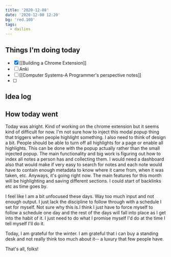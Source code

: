 ```yaml
---
title: '2020-12-08'
date: '2020-12-08 12:20'
bg: 'red.100'
tags:
  - dailies
---
```


## Things I'm doing today

- [x] [[Building a Chrome Extension]]
- [ ] Anki
- [ ] [[Computer Systems-A Programmer's perspective notes]]
- [ ]

## Idea log

## How today went

Today was alright. Kind of working on the chrome extension but it seems kind of difficult for now. I'm not sure how to inject this modal popup thing that triggers when people highlight something. I also need to think of design a bit. People should be able to turn off all highlights for a page or enable all highlights. This can be done with the popup actually rather than the small injected popup. The main functionality and big work is figuring out how to index all notes a person has and collecting them. I would need a dashboard also that would make if very easy to search for notes and each note would have to contain enough metadata to know where it came from, when it was taken, etc. Anyways, it's going right now. The main features for this month will be highlighting and saving different sections. I could start of backlinks etc as time goes by.

I feel like I am a bit unfocused these days. Way too much input and not enough output. I just lack the discipline to follow through with a schedule I set for myself. Not sure why this is.I think I just have to force myself to follow a schedule one day and the rest of the days will fall into place as I get into the habit of it. I just need to do what I promise myself I'd do at the time I tell myself I'll do it.

Today, I am grateful for the winter. I am grateful that i can buy a standing desk and not really think too much about it-- a luxury that few people have.

That's all, folks!

